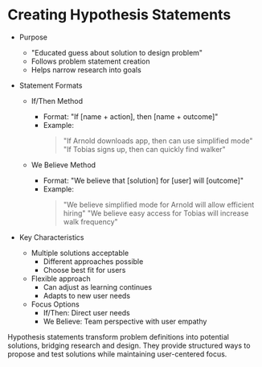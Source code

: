 # Creating Hypothesis Statements

* Purpose
   * "Educated guess about solution to design problem"
   * Follows problem statement creation
   * Helps narrow research into goals

* Statement Formats
   * If/Then Method
       - Format: "If [name + action], then [name + outcome]"
       - Example:
           > "If Arnold downloads app, then can use simplified mode"
           > "If Tobias signs up, then can quickly find walker"

   * We Believe Method
       - Format: "We believe that [solution] for [user] will [outcome]"
       - Example:
           > "We believe simplified mode for Arnold will allow efficient hiring"
           > "We believe easy access for Tobias will increase walk frequency"

* Key Characteristics
   * Multiple solutions acceptable
       - Different approaches possible
       - Choose best fit for users
   * Flexible approach
       - Can adjust as learning continues
       - Adapts to new user needs
   * Focus Options
       - If/Then: Direct user needs
       - We Believe: Team perspective with user empathy

Hypothesis statements transform problem definitions into potential solutions, bridging research and design. They provide structured ways to propose and test solutions while maintaining user-centered focus.
